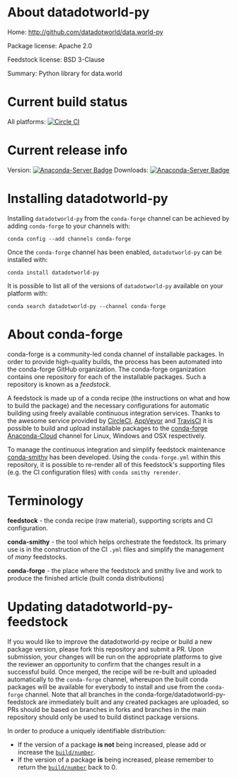 About datadotworld-py
=====================

Home: http://github.com/datadotworld/data.world-py

Package license: Apache 2.0

Feedstock license: BSD 3-Clause

Summary: Python library for data.world



Current build status
====================

All platforms: [![Circle CI](https://circleci.com/gh/conda-forge/datadotworld-py-feedstock.svg?style=shield)](https://circleci.com/gh/conda-forge/datadotworld-py-feedstock)

Current release info
====================
Version: [![Anaconda-Server Badge](https://anaconda.org/conda-forge/datadotworld-py/badges/version.svg)](https://anaconda.org/conda-forge/datadotworld-py)
Downloads: [![Anaconda-Server Badge](https://anaconda.org/conda-forge/datadotworld-py/badges/downloads.svg)](https://anaconda.org/conda-forge/datadotworld-py)

Installing datadotworld-py
==========================

Installing `datadotworld-py` from the `conda-forge` channel can be achieved by adding `conda-forge` to your channels with:

```
conda config --add channels conda-forge
```

Once the `conda-forge` channel has been enabled, `datadotworld-py` can be installed with:

```
conda install datadotworld-py
```

It is possible to list all of the versions of `datadotworld-py` available on your platform with:

```
conda search datadotworld-py --channel conda-forge
```


About conda-forge
=================

conda-forge is a community-led conda channel of installable packages.
In order to provide high-quality builds, the process has been automated into the
conda-forge GitHub organization. The conda-forge organization contains one repository
for each of the installable packages. Such a repository is known as a *feedstock*.

A feedstock is made up of a conda recipe (the instructions on what and how to build
the package) and the necessary configurations for automatic building using freely
available continuous integration services. Thanks to the awesome service provided by
[CircleCI](https://circleci.com/), [AppVeyor](http://www.appveyor.com/)
and [TravisCI](https://travis-ci.org/) it is possible to build and upload installable
packages to the [conda-forge](https://anaconda.org/conda-forge)
[Anaconda-Cloud](http://docs.anaconda.org/) channel for Linux, Windows and OSX respectively.

To manage the continuous integration and simplify feedstock maintenance
[conda-smithy](http://github.com/conda-forge/conda-smithy) has been developed.
Using the ``conda-forge.yml`` within this repository, it is possible to re-render all of
this feedstock's supporting files (e.g. the CI configuration files) with ``conda smithy rerender``.


Terminology
===========

**feedstock** - the conda recipe (raw material), supporting scripts and CI configuration.

**conda-smithy** - the tool which helps orchestrate the feedstock.
                   Its primary use is in the construction of the CI ``.yml`` files
                   and simplify the management of *many* feedstocks.

**conda-forge** - the place where the feedstock and smithy live and work to
                  produce the finished article (built conda distributions)


Updating datadotworld-py-feedstock
==================================

If you would like to improve the datadotworld-py recipe or build a new
package version, please fork this repository and submit a PR. Upon submission,
your changes will be run on the appropriate platforms to give the reviewer an
opportunity to confirm that the changes result in a successful build. Once
merged, the recipe will be re-built and uploaded automatically to the
`conda-forge` channel, whereupon the built conda packages will be available for
everybody to install and use from the `conda-forge` channel.
Note that all branches in the conda-forge/datadotworld-py-feedstock are
immediately built and any created packages are uploaded, so PRs should be based
on branches in forks and branches in the main repository should only be used to
build distinct package versions.

In order to produce a uniquely identifiable distribution:
 * If the version of a package **is not** being increased, please add or increase
   the [``build/number``](http://conda.pydata.org/docs/building/meta-yaml.html#build-number-and-string).
 * If the version of a package **is** being increased, please remember to return
   the [``build/number``](http://conda.pydata.org/docs/building/meta-yaml.html#build-number-and-string)
   back to 0.
